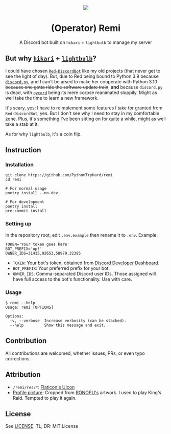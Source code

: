 <div align="center">

<img src="https://cdn.discordapp.com/avatars/915949859679371285/b121cd5ce21e025c0c2e785703e50df7.png"><br>

# (Operator) Remi
A Discord bot built on `hikari` + `lightbulb` to manage my server<br>
</div>

## But why [`hikari`](https://github.com/hikari-py/hikari) + [`lightbulb`](https://github.com/tandemdude/hikari-lightbulb)?
I could have chosen [`Red-DiscordBot`](https://github.com/Cog-Creators/Red-DiscordBot) like my old projects (that never get to see the light of day). But, due to Red being bound to Python 3.9 because [`discord.py`](https://github.com/Rapptz/discord.py/), and I can't be arsed to make her cooperate with Python 3.10 ~~because one gotta ride the software update train~~, **and** because `discord.py` is dead, with [`pycord`](https://github.com/Pycord-Development/pycord) being its mere corpse reanimated sloppily. Might as well take the time to learn a new framework.

It's scary, yes; I have to reimplement some features I take for granted from `Red-DiscordBot`, yes. But I don't see why I need to stay in my comfortable zone. Plus, it's something I've been sitting on for quite a while, might as well take a stab at it.

As for why `lightbulb`, it's a coin flip.

## Instruction
### Installation
```shell
git clone https://github.com/PythonTryHard/remi
cd remi

# For normal usage
poetry install --no-dev

# For development
poetry install  
pre-commit install
```
### Setting up
In the repository root, edit `.env.example` then rename it to `.env`. Example:
```shell
TOKEN='Your token goes here'
BOT_PREFIX='op!'
OWNER_IDS=31415,92653,58979,32385
```
- `TOKEN`: Your bot's token, obtained from [Discord Developer Dashboard](https://discord.com/developers).
- `BOT_PREFIX`: Your preferred prefix for your bot.
- `OWNER_IDS`: Comma-separated Discord user IDs. Those assigned will have full access to the bot's functionality. Use with care.
### Usage
```
$ remi --help
Usage: remi [OPTIONS]

Options:
  -v, --verbose  Increase verbosity (can be stacked).
  --help         Show this message and exit.
```

## Contribution
All contributions are welcomed, whether issues, PRs, or even typo corrections.


## Attribution
- `/remi/res/*`: [Flaticon's UIcon](https://www.flaticon.com/uicons)
- [Profile picture](https://www.pixiv.net/en/artworks/74584596): Cropped from [RONOPU's](https://www.pixiv.net/en/users/13735243) artwork. I used to play King's Raid. Tempted to play it again.

## License
See [LICENSE](https://github.com/PythonTryHard/remi/blob/f5c42ae7c1263c5a9f889ad5b74ff61f0b8d0c12/LICENSE). TL; DR: MIT License
